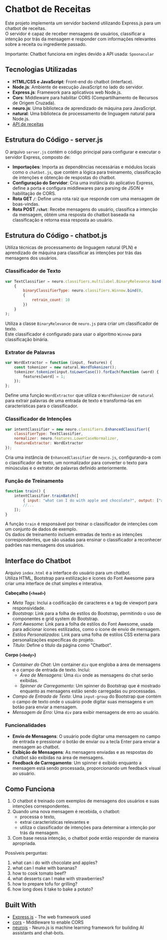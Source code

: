 # Chatbot de Receitas

Este projeto implementa um servidor backend utilizando Express.js para um chatbot de receitas.  
O servidor é capaz de receber mensagens de usuários, classificar a intenção por trás da mensagem e responder com informações relevantes sobre a receita ou ingrediente passado.

Importante: Chatbot funciona em ingles devido a API usada: `Spoonacular`

## Tecnologias Utilizadas

- **HTML/CSS e JavaScript**: Front-end do chatbot (interface).
- **Node.js**: Ambiente de execução JavaScript no lado do servidor.
- **Express.js**: Framework para aplicativos web Node.js.
- **Cors**: Middleware para habilitar CORS (Compartilhamento de Recursos de Origem Cruzada).
- **neuro.js**: Uma biblioteca de aprendizado de máquina para JavaScript.
- **natural**: Uma biblioteca de processamento de linguagem natural para Node.js.
- [API de receitas](https://api.spoonacular.com/recipes/)

## Estrutura do Código - server.js

O arquivo `server.js` contém o código principal para configurar e executar o servidor Express, composto de:

- **Importações**: Importa as dependências necessárias e módulos locais como o `chatbot.js`, que contém a lógica para treinamento, classificação de intenções e obtenção de respostas do chatbot.
- **Configuração do Servidor**: Cria uma instância do aplicativo Express, define a porta e configura middlewares para parsing de JSON e habilitação de CORS.
- **Rota GET `/`**: Define uma rota raiz que responde com uma mensagem de boas-vindas.
- **Rota POST `/chat`**: Recebe mensagens do usuário, classifica a intenção da mensagem, obtém uma resposta do chatbot baseada na classificação e retorna essa resposta ao usuário.

## Estrutura do Código - chatbot.js

Utiliza técnicas de processamento de linguagem natural (PLN) e aprendizado de máquina para classificar as intenções por trás das mensagens dos usuários.

### Classificador de Texto

```js
var TextClassifier = neuro.classifiers.multilabel.BinaryRelevance.bind(0, 
    {
        binaryClassifierType: neuro.classifiers.Winnow.bind(0, 
        { 
            retrain_count: 10 
        })
    }
);
```

Utiliza a classe `BinaryRelevance` de `neuro.js` para criar um classificador de texto.  
Este classificador é configurado para usar o algoritmo `Winnow` para classificação binária.

### Extrator de Palavras

```js
var WordExtractor = function (input, features) {
    const tokenizer = new natural.WordTokenizer();
    tokenizer.tokenize(input.toLowerCase()).forEach(function (word) {
        features[word] = 1;
    });
};
```

Define uma função `WordExtractor` que utiliza o `WordTokenizer` de `natural` para extrair palavras de uma entrada de texto e transformá-las em características para o classificador.

### Classificador de Intenções

```js
var intentClassifier = new neuro.classifiers.EnhancedClassifier({
    classifierType: TextClassifier,
    normalizer: neuro.features.LowerCaseNormalizer,
    featureExtractor: WordExtractor
});
```

Cria uma instância de `EnhancedClassifier` de `neuro.js`, configurando-a com o classificador de texto, um normalizador para converter o texto para minúsculas e o extrator de palavras definido anteriormente.

### Função de Treinamento

```js
function train() {
    intentClassifier.trainBatch([
        { input: "what can I do with apple and chocolate?", output: ["apple", "chocolate"] },
        //...
    ]);
}
```

A função `train` é responsável por treinar o classificador de intenções com um conjunto de dados de exemplo.  
Os dados de treinamento incluem entradas de texto e as intenções correspondentes, que são usadas para ensinar o classificador a reconhecer padrões nas mensagens dos usuários.


## Interface do Chatbot

Arquivo `index.html` é a interface do usuário para um chatbot.  
Utiliza HTML, Bootstrap para estilização e ícones do Font Awesome para criar uma interface de chat simples e interativa.

**Cabeçalho (`<head>`)**

- *Meta Tags*: Inclui a codificação de caracteres e a tag de viewport para responsividade.
- *Bootstrap*: Link para a folha de estilos do Bootstrap, permitindo o uso de componentes e grid system do Bootstrap.
- *Font Awesome*: Link para a folha de estilos do Font Awesome, usada para adicionar ícones estilizados, como o ícone de envio de mensagem.
- *Estilos Personalizados*: Link para uma folha de estilos CSS externa para personalizações específicas do projeto.
- *Título*: Define o título da página como "Chatbot".

**Corpo (`<body>`)**

- *Container do Chat*: Um container `div` que engloba a área de mensagens e o campo de entrada de texto. Inclui:
  - *Área de Mensagens*: Uma `div` onde as mensagens do chat serão exibidas.
  - *Spinner de Carregamento*: Um spinner do Bootstrap que é mostrado enquanto as mensagens estão sendo carregadas ou processadas.
- *Campo de Entrada de Texto*: Uma `input-group` do Bootstrap que contém o campo de texto onde o usuário pode digitar suas mensagens e um botão para enviar a mensagem.
- *Mensagem de Erro*: Uma `div` para exibir mensagens de erro ao usuário.


### Funcionalidades

- **Envio de Mensagens**: O usuário pode digitar uma mensagem no campo de entrada e pressionar o botão de enviar ou a tecla Enter para enviar a mensagem ao chatbot.
- **Exibição de Mensagens**: As mensagens enviadas e as respostas do chatbot são exibidas na área de mensagens.
- **Feedback de Carregamento**: Um spinner é exibido enquanto a mensagem está sendo processada, proporcionando um feedback visual ao usuário.


## Como Funciona

1. O chatbot é treinado com exemplos de mensagens dos usuários e suas intenções correspondentes.  
2. Quando uma nova mensagem é recebida, o chatbot:
    - processa o texto, 
    - extrai características relevantes e 
    - utiliza o classificador de intenções para determinar a intenção por trás da mensagem.  
3. Com base nessa intenção, o chatbot pode então responder de maneira apropriada.


Possíveis perguntas:
1. what can i do with chocolate and apples?
2. what can I make with bananas?
3. how to cook tomato beef?
4. what desserts can I make with strawberries?
5. how to prepare tofu for grilling?
6. how long does it take to bake a potato?


## Built With

- [Express.js](https://expressjs.com/) - The web framework used
- [cors](https://www.npmjs.com/package/cors) - Middleware to enable CORS
- [neurojs](https://neuro.js.org/) - Neuro.js is machine learning framework for building AI assistants and chat-bots.
